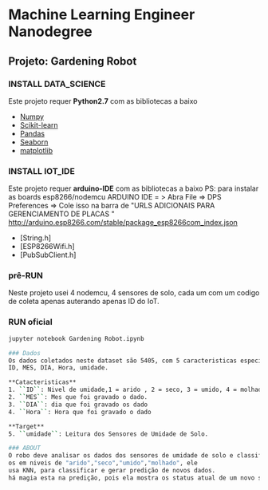 # Machine Learning Engineer Nanodegree
## Projeto: Gardening Robot 

### INSTALL DATA_SCIENCE

Este projeto requer **Python2.7** com as bibliotecas a baixo
- [Numpy](https://www.numpy.org/)
- [Scikit-learn](http://scikit-learn.org/stable/)
- [Pandas](http://pandas.pydata.org/)
- [Seaborn](https://seaborn.pydata.org/)
- [matplotlib](http://matplotlib.org/)

### INSTALL IOT_IDE

Este projeto requer **arduino-IDE** com as bibliotecas a baixo
PS: para instalar as boards esp8266/nodemcu 
ARDUINO IDE = > Abra File => DPS Preferences => Cole isso na barra de
"URLS ADICIONAIS PARA GERENCIAMENTO DE PLACAS "
 http://arduino.esp8266.com/stable/package_esp8266com_index.json

- [String.h]
- [ESP8266Wifi.h]
- [PubSubClient.h]

### prê-RUN 
Neste projeto usei 4 nodemcu, 4 sensores de solo, cada 
um com um codigo de coleta apenas auterando apenas ID
do IoT.

### RUN oficial
```bash
jupyter notebook Gardening Robot.ipynb

### Dados
Os dados coletados neste dataset são 5405, com 5 caracteristicas especificas 
ID, MES, DIA, Hora, umidade.

**Catacteristicas**
1. ``ID``: Nivel de umidade,1 = arido , 2 = seco, 3 = umido, 4 = molhado 
2. ``MES``: Mes que foi gravado o dado.
3. ``DIA``: dia que foi gravado os dado
4. ``Hora``: Hora que foi gravado o dado

**Target**
5. ``umidade``: Leitura dos Sensores de Umidade de Solo.

### ABOUT
O robo deve analisar os dados dos sensores de umidade de solo e classificar 
os em niveis de "arido","seco","umido","molhado", ele 
usa KNN, para classificar e gerar predição de novos dados.
há magia esta na predição, pois ela mostra os status atual de um novo sensor para uma nova leitura.


